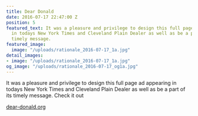 ```yaml
---
title: Dear Donald
date: 2016-07-17 22:47:00 Z
position: 5
featured_text: It was a pleasure and privilege to design this full page ad appearing
  in todays New York Times and Cleveland Plain Dealer as well as be a part of its
  timely message.
featured_image:
  image: "/uploads/rationale_2016-07-17_1a.jpg"
detail_images:
- image: "/uploads/rationale_2016-07-17_1a.jpg"
og_image: "/uploads/rationale_2016-07-17_og1a.jpg"
---
```


It was a pleasure and privilege to design this full page ad appearing in todays New York Times and Cleveland Plain Dealer as well as be a part of its timely message. Check it out

[dear-donald.org](http://www.deardonald.com/)